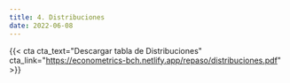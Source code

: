```yaml
---
title: 4. Distribuciones 
date: 2022-06-08
---
```


{{< cta cta_text="Descargar tabla de Distribuciones" cta_link="https://econometrics-bch.netlify.app/repaso/distribuciones.pdf" >}}


